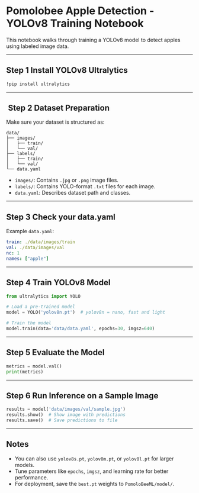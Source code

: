 
# Pomolobee Apple Detection - YOLOv8 Training Notebook

This notebook walks through training a YOLOv8 model to detect apples using labeled image data.

---

## Step 1 Install YOLOv8 Ultralytics

```bash
!pip install ultralytics
```

---

## ️ Step 2 Dataset Preparation

Make sure your dataset is structured as:

```
data/
├── images/
│   ├── train/
│   └── val/
├── labels/
│   ├── train/
│   └── val/
└── data.yaml
```

- `images/`: Contains `.jpg` or `.png` image files.
- `labels/`: Contains YOLO-format `.txt` files for each image.
- `data.yaml`: Describes dataset path and classes.

---

## Step 3 Check your data.yaml

Example `data.yaml`:

```yaml
train: ./data/images/train
val: ./data/images/val
nc: 1
names: ["apple"]
```

---

## Step 4 Train YOLOv8 Model

```python
from ultralytics import YOLO

# Load a pre-trained model
model = YOLO('yolov8n.pt')  # yolov8n = nano, fast and light

# Train the model
model.train(data='data/data.yaml', epochs=30, imgsz=640)
```

---

## Step 5 Evaluate the Model

```python
metrics = model.val()
print(metrics)
```

---

## Step 6 Run Inference on a Sample Image

```python
results = model('data/images/val/sample.jpg')
results.show()  # Show image with predictions
results.save()  # Save predictions to file
```

---

## Notes

- You can also use `yolov8s.pt`, `yolov8m.pt`, or `yolov8l.pt` for larger models.
- Tune parameters like `epochs`, `imgsz`, and learning rate for better performance.
- For deployment, save the `best.pt` weights to `PomoloBeeML/model/`.
